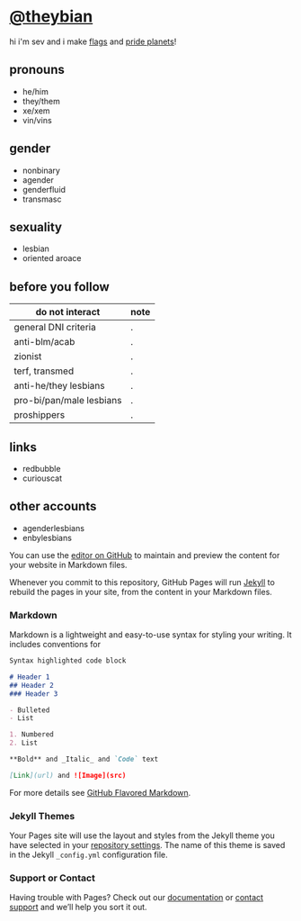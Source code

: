 # [@theybian](https://twitter.com/theybian)

hi i'm sev and i make [flags]() and [pride planets]()!

## pronouns
- he/him
- they/them
- xe/xem
- vin/vins

## gender
- nonbinary
- agender
- genderfluid
- transmasc

## sexuality
- lesbian
- oriented aroace

## before you follow

do not interact | note
----------------|-------------
general DNI criteria | .
anti-blm/acab | .
zionist | .
terf, transmed | .
anti-he/they lesbians | .
pro-bi/pan/male lesbians | .
proshippers | .

## links
- redbubble
- curiouscat

## other accounts
- agenderlesbians
- enbylesbians

You can use the [editor on GitHub](https://github.com/theybian/pronouns/edit/gh-pages/index.md) to maintain and preview the content for your website in Markdown files.

Whenever you commit to this repository, GitHub Pages will run [Jekyll](https://jekyllrb.com/) to rebuild the pages in your site, from the content in your Markdown files.

### Markdown

Markdown is a lightweight and easy-to-use syntax for styling your writing. It includes conventions for

```markdown
Syntax highlighted code block

# Header 1
## Header 2
### Header 3

- Bulleted
- List

1. Numbered
2. List

**Bold** and _Italic_ and `Code` text

[Link](url) and ![Image](src)
```

For more details see [GitHub Flavored Markdown](https://guides.github.com/features/mastering-markdown/).

### Jekyll Themes

Your Pages site will use the layout and styles from the Jekyll theme you have selected in your [repository settings](https://github.com/theybian/pronouns/settings/pages). The name of this theme is saved in the Jekyll `_config.yml` configuration file.

### Support or Contact

Having trouble with Pages? Check out our [documentation](https://docs.github.com/categories/github-pages-basics/) or [contact support](https://support.github.com/contact) and we’ll help you sort it out.
